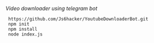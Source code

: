 *Video downloader using telegram bot*

     https://github.com/Js6hacker/YoutubeDownloaderBot.git
     npm init
     npm install
     node index.js
